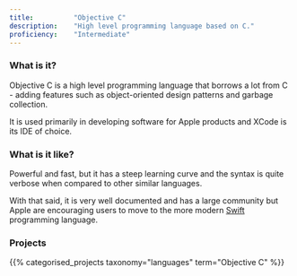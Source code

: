 ```yaml
---
title: 			"Objective C"
description: 	"High level programming language based on C."
proficiency:	"Intermediate"
---
```


### What is it?
Objective C is a high level programming language that borrows a lot from C - adding features such as object-oriented design patterns and garbage collection. 

It is used primarily in developing software for Apple products and XCode is its IDE of choice.

### What is it like?
Powerful and fast, but it has a steep learning curve and the syntax is quite verbose when compared to other similar languages.

With that said, it is very well documented and has a large community but Apple are encouraging users to move to the more modern [Swift](https://swift.org/) programming language.

### Projects
{{% categorised_projects taxonomy="languages" term="Objective C" %}}